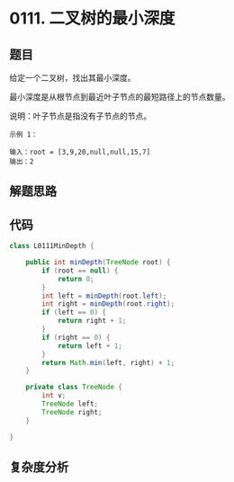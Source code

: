 # 0111. 二叉树的最小深度


## 题目
给定一个二叉树，找出其最小深度。

最小深度是从根节点到最近叶子节点的最短路径上的节点数量。

说明：叶子节点是指没有子节点的节点。


```
示例 1：

输入：root = [3,9,20,null,null,15,7]
输出：2
```

## 解题思路


## 代码
```java
class L0111MinDepth {

    public int minDepth(TreeNode root) {
        if (root == null) {
            return 0;
        }
        int left = minDepth(root.left);
        int right = minDepth(root.right);
        if (left == 0) {
            return right + 1;
        }
        if (right == 0) {
            return left + 1;
        }
        return Math.min(left, right) + 1;
    }

    private class TreeNode {
        int v;
        TreeNode left;
        TreeNode right;
    }

}
```

## 复杂度分析

